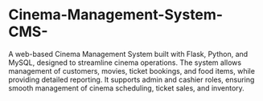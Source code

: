 # Cinema-Management-System-CMS-
A web-based Cinema Management System built with Flask, Python, and MySQL, designed to streamline cinema operations. The system allows management of customers, movies, ticket bookings, and food items, while providing detailed reporting. It supports admin and cashier roles, ensuring smooth management of cinema scheduling, ticket sales, and inventory.
